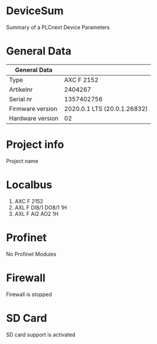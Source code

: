 # DeviceSum
Summary of a PLCnext Device Parameters

# General Data

| General Data | |
|---|---|
| Type      | AXC F 2152 |
| Artikelnr  | 2404267 |
| Serial nr  | 1357402756|
| Firmware version|2020.0.1 LTS (20.0.1.26832) |
| Hardware version| 02 |

# Project info
Project name 

# Localbus
1. AXC F 2152
2. AXL F DI8/1 DO8/1 1H
3. AXL F AI2 AO2 1H

# Profinet
No Profinet Modules

# Firewall
Firewall is stopped

# SD Card
SD card support is activated
